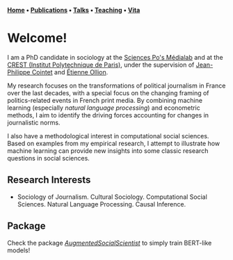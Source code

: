 **[Home](index.md) • [Publications](publications.md) • [Talks](talks.md) • [Teaching](teaching.md) • [Vita](cv.md)**


# Welcome!


I am a PhD candidate in sociology at the [Sciences Po's Médialab](https://medialab.sciencespo.fr/en/) and at the [CREST (Institut Polytechnique de Paris)](https://crest.science), under the supervision of [Jean-Philippe Cointet](https://medialab.sciencespo.fr/en/people/jean-philippe-cointet/) and [Étienne Ollion](https://ollion.cnrs.fr/english/). 



My research focuses on the transformations of political journalism in France over the last decades, with a special focus on the changing framing of politics-related events in French print media. By combining machine learning (especially *natural language processing*) and econometric methods, I aim to identify the driving forces accounting for changes in journalistic norms. 



I also have a methodological interest in computational social sciences. Based on examples from my empirical research, I attempt to illustrate how machine learning can provide new insights into some classic research questions in social sciences. 



## Research Interests
- Sociology of Journalism. Cultural Sociology. Computational Social Sciences. Natural Language Processing. Causal Inference. 

## Package
Check the package [*AugmentedSocialScientist*](https://pypi.org/project/AugmentedSocialScientist/) to simply train BERT-like models!
